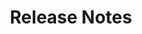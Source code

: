 ---
title: "Release Notes"
sidebar: katalon_studio_new_sidebar
root: true
permalink: katalon-studio/new/all-versions.html
description:
---